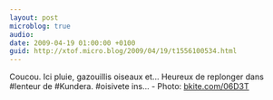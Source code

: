 ```yaml
---
layout: post
microblog: true
audio: 
date: 2009-04-19 01:00:00 +0100
guid: http://xtof.micro.blog/2009/04/19/t1556100534.html
---
```

Coucou. Ici pluie, gazouillis oiseaux et... Heureux de replonger dans #lenteur de #Kundera. #oisivete ins... - Photo: [bkite.com/06D3T](http://bkite.com/06D3T)
